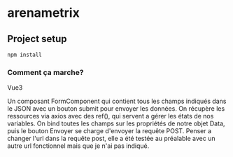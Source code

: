 # arenametrix

## Project setup
```
npm install
```

### Comment ça marche?
Vue3

Un composant FormComponent qui contient tous les champs indiqués dans le JSON avec un bouton submit pour envoyer les données.
On récupère les ressources via axios avec des ref(), qui servent a gérer les états de nos variables.
On bind toutes les champs sur les propriétés de notre objet Data, puis le bouton Envoyer se charge d'envoyer la requête POST.
Penser a changer l'url dans la requête post, elle a été testée au préalable avec un autre url fonctionnel mais que je n'ai pas indiqué.
